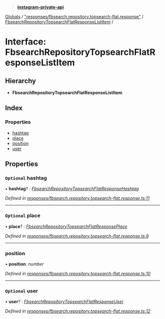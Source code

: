 > **[instagram-private-api](../README.md)**

[Globals](../README.md) / ["responses/fbsearch.repository.topsearch-flat.response"](../modules/_responses_fbsearch_repository_topsearch_flat_response_.md) / [FbsearchRepositoryTopsearchFlatResponseListItem](_responses_fbsearch_repository_topsearch_flat_response_.fbsearchrepositorytopsearchflatresponselistitem.md) /

# Interface: FbsearchRepositoryTopsearchFlatResponseListItem

## Hierarchy

* **FbsearchRepositoryTopsearchFlatResponseListItem**

## Index

### Properties

* [hashtag](_responses_fbsearch_repository_topsearch_flat_response_.fbsearchrepositorytopsearchflatresponselistitem.md#optional-hashtag)
* [place](_responses_fbsearch_repository_topsearch_flat_response_.fbsearchrepositorytopsearchflatresponselistitem.md#optional-place)
* [position](_responses_fbsearch_repository_topsearch_flat_response_.fbsearchrepositorytopsearchflatresponselistitem.md#position)
* [user](_responses_fbsearch_repository_topsearch_flat_response_.fbsearchrepositorytopsearchflatresponselistitem.md#optional-user)

## Properties

### `Optional` hashtag

• **hashtag**? : *[FbsearchRepositoryTopsearchFlatResponseHashtag](_responses_fbsearch_repository_topsearch_flat_response_.fbsearchrepositorytopsearchflatresponsehashtag.md)*

*Defined in [responses/fbsearch.repository.topsearch-flat.response.ts:11](https://github.com/dilame/instagram-private-api/blob/01eb399/src/responses/fbsearch.repository.topsearch-flat.response.ts#L11)*

___

### `Optional` place

• **place**? : *[FbsearchRepositoryTopsearchFlatResponsePlace](_responses_fbsearch_repository_topsearch_flat_response_.fbsearchrepositorytopsearchflatresponseplace.md)*

*Defined in [responses/fbsearch.repository.topsearch-flat.response.ts:9](https://github.com/dilame/instagram-private-api/blob/01eb399/src/responses/fbsearch.repository.topsearch-flat.response.ts#L9)*

___

###  position

• **position**: *number*

*Defined in [responses/fbsearch.repository.topsearch-flat.response.ts:10](https://github.com/dilame/instagram-private-api/blob/01eb399/src/responses/fbsearch.repository.topsearch-flat.response.ts#L10)*

___

### `Optional` user

• **user**? : *[FbsearchRepositoryTopsearchFlatResponseUser](_responses_fbsearch_repository_topsearch_flat_response_.fbsearchrepositorytopsearchflatresponseuser.md)*

*Defined in [responses/fbsearch.repository.topsearch-flat.response.ts:12](https://github.com/dilame/instagram-private-api/blob/01eb399/src/responses/fbsearch.repository.topsearch-flat.response.ts#L12)*